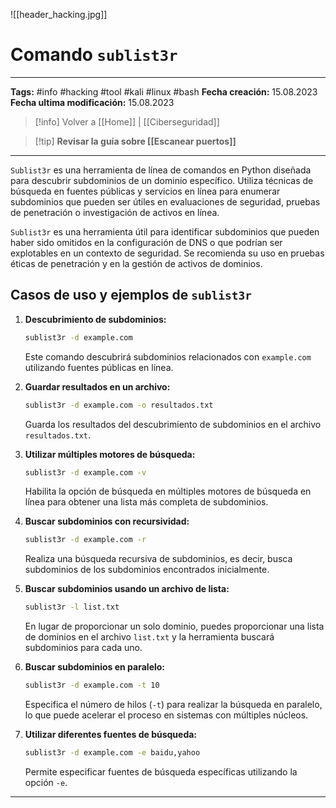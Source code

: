 ![[header_hacking.jpg]]
# Comando `sublist3r`

---
**Tags:** #info #hacking #tool #kali #linux #bash
**Fecha creación:** 15.08.2023
**Fecha ultima modificación:** 15.08.2023

> [!info] Volver a [[Home]] | [[Ciberseguridad]] 

>[!tip] **Revisar la guía sobre [[Escanear puertos]]**

---

`Sublist3r` es una herramienta de línea de comandos en Python diseñada para descubrir subdominios de un dominio específico. Utiliza técnicas de búsqueda en fuentes públicas y servicios en línea para enumerar subdominios que pueden ser útiles en evaluaciones de seguridad, pruebas de penetración o investigación de activos en línea.

`Sublist3r` es una herramienta útil para identificar subdominios que pueden haber sido omitidos en la configuración de DNS o que podrían ser explotables en un contexto de seguridad. Se recomienda su uso en pruebas éticas de penetración y en la gestión de activos de dominios.

## Casos de uso y ejemplos de `sublist3r`

1. **Descubrimiento de subdominios:**

   ```bash
   sublist3r -d example.com
   ```

   Este comando descubrirá subdominios relacionados con `example.com` utilizando fuentes públicas en línea.

2. **Guardar resultados en un archivo:**

   ```bash
   sublist3r -d example.com -o resultados.txt
   ```

   Guarda los resultados del descubrimiento de subdominios en el archivo `resultados.txt`.

3. **Utilizar múltiples motores de búsqueda:**

   ```bash
   sublist3r -d example.com -v
   ```

   Habilita la opción de búsqueda en múltiples motores de búsqueda en línea para obtener una lista más completa de subdominios.

4. **Buscar subdominios con recursividad:**

   ```bash
   sublist3r -d example.com -r
   ```

   Realiza una búsqueda recursiva de subdominios, es decir, busca subdominios de los subdominios encontrados inicialmente.

5. **Buscar subdominios usando un archivo de lista:**

   ```bash
   sublist3r -l list.txt
   ```

   En lugar de proporcionar un solo dominio, puedes proporcionar una lista de dominios en el archivo `list.txt` y la herramienta buscará subdominios para cada uno.

6. **Buscar subdominios en paralelo:**

   ```bash
   sublist3r -d example.com -t 10
   ```

   Especifica el número de hilos (`-t`) para realizar la búsqueda en paralelo, lo que puede acelerar el proceso en sistemas con múltiples núcleos.

7. **Utilizar diferentes fuentes de búsqueda:**

   ```bash
   sublist3r -d example.com -e baidu,yahoo
   ```

   Permite especificar fuentes de búsqueda específicas utilizando la opción `-e`.



---

